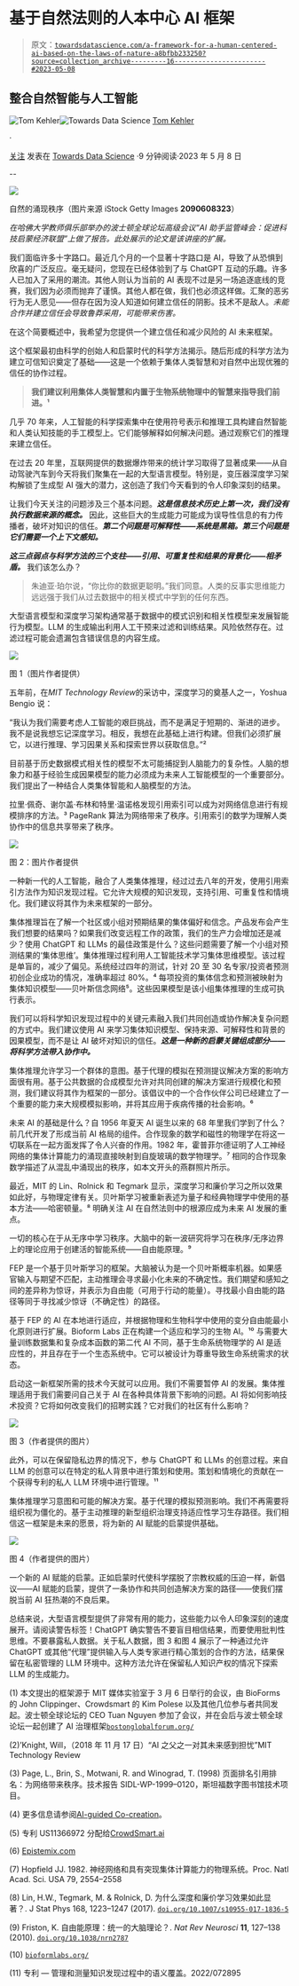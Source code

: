 # 基于自然法则的人本中心 AI 框架

> 原文：[`towardsdatascience.com/a-framework-for-a-human-centered-ai-based-on-the-laws-of-nature-a8bfbb233250?source=collection_archive---------16-----------------------#2023-05-08`](https://towardsdatascience.com/a-framework-for-a-human-centered-ai-based-on-the-laws-of-nature-a8bfbb233250?source=collection_archive---------16-----------------------#2023-05-08)

## 整合自然智能与人工智能

[](https://tom-kehler.medium.com/?source=post_page-----a8bfbb233250--------------------------------)![Tom Kehler](https://tom-kehler.medium.com/?source=post_page-----a8bfbb233250--------------------------------)[](https://towardsdatascience.com/?source=post_page-----a8bfbb233250--------------------------------)![Towards Data Science](https://towardsdatascience.com/?source=post_page-----a8bfbb233250--------------------------------) [Tom Kehler](https://tom-kehler.medium.com/?source=post_page-----a8bfbb233250--------------------------------)

·

[关注](https://medium.com/m/signin?actionUrl=https%3A%2F%2Fmedium.com%2F_%2Fsubscribe%2Fuser%2F64cea19482ea&operation=register&redirect=https%3A%2F%2Ftowardsdatascience.com%2Fa-framework-for-a-human-centered-ai-based-on-the-laws-of-nature-a8bfbb233250&user=Tom+Kehler&userId=64cea19482ea&source=post_page-64cea19482ea----a8bfbb233250---------------------post_header-----------) 发表在 [Towards Data Science](https://towardsdatascience.com/?source=post_page-----a8bfbb233250--------------------------------) ·9 分钟阅读·2023 年 5 月 8 日[](https://medium.com/m/signin?actionUrl=https%3A%2F%2Fmedium.com%2F_%2Fvote%2Ftowards-data-science%2Fa8bfbb233250&operation=register&redirect=https%3A%2F%2Ftowardsdatascience.com%2Fa-framework-for-a-human-centered-ai-based-on-the-laws-of-nature-a8bfbb233250&user=Tom+Kehler&userId=64cea19482ea&source=-----a8bfbb233250---------------------clap_footer-----------)

--

[](https://medium.com/m/signin?actionUrl=https%3A%2F%2Fmedium.com%2F_%2Fbookmark%2Fp%2Fa8bfbb233250&operation=register&redirect=https%3A%2F%2Ftowardsdatascience.com%2Fa-framework-for-a-human-centered-ai-based-on-the-laws-of-nature-a8bfbb233250&source=-----a8bfbb233250---------------------bookmark_footer-----------)![](img/cd1fe976f75bc45753629684192902c4.png)

自然的涌现秩序（图片来源 iStock Getty Images **2090608323**）

*在哈佛大学教师俱乐部举办的波士顿全球论坛高级会议“AI 助手监管峰会：促进科技启蒙经济联盟”上做了报告。此处展示的论文是该讲座的扩展。*

我们面临许多十字路口。最近几个月的一个显著十字路口是 AI，导致了从恐惧到欣喜的广泛反应。毫无疑问，您现在已经体验到了与 ChatGPT 互动的乐趣。许多人已加入了采用的潮流。其他人则认为当前的 AI 表现不过是另一场追逐底线的竞赛，我们因为必须而抛弃了谨慎。其他人都在做，我们也必须这样做。汇聚的恶劣行为无人愿见——但存在因为没人知道如何建立信任的阴影。技术不是敌人。*未能合作并建立信任会导致鲁莽采用，可能带来伤害。*

在这个简要概述中，我希望为您提供一个建立信任和减少风险的 AI 未来框架。

这个框架最初由科学的创始人和启蒙时代的科学方法揭示。随后形成的科学方法为建立可信知识奠定了基础——这是一个依赖于集体人类智慧和对自然中出现优雅的信任的协作过程。

> **我们建议利用集体人类智慧和内置于生物系统物理中的智慧来指导我们前进。¹**

几乎 70 年来，人工智能的科学探索集中在使用符号表示和推理工具构建自然智能和人类认知技能的手工模型上。它们能够解释如何解决问题。通过观察它们的推理来建立信任。

在过去 20 年里，互联网提供的数据爆炸带来的统计学习取得了显著成果——从自动驾驶汽车到今天将我们聚集在一起的大型语言模型。特别是，变压器深度学习架构解锁了生成型 AI 强大的潜力，这创造了我们今天看到的令人印象深刻的结果。

让我们今天关注的问题涉及三个基本问题。***这是信息技术历史上第一次，我们没有执行数据来源的概念。*** 因此，这些巨大的生成能力可能成为误导性信息的有力传播者，破坏对知识的信任。***第二个问题是可解释性——系统是黑箱。第三个问题是它们需要一个上下文感知。***

***这三点弱点与科学方法的三个支柱——引用、可重复性和结果的背景化——相矛盾。*** 我们该怎么办？

> 朱迪亚·珀尔说，“你比你的数据更聪明。”我们同意。人类的反事实思维能力远远强于我们从过去数据中的相关模式中学到的任何东西。

大型语言模型和深度学习架构通常基于数据中的模式识别和相关性模型来发展智能行为模型。LLM 的生成输出利用人工干预来过滤和训练结果。风险依然存在。过滤过程可能会遗漏包含错误信息的内容生成。

![](img/caeca149c32cfca6b6aa053c03127671.png)

图 1（图片作者提供）

五年前，在*MIT Technology Review*的采访中，深度学习的奠基人之一，Yoshua Bengio 说：

“我认为我们需要考虑人工智能的艰巨挑战，而不是满足于短期的、渐进的进步。我不是说我想忘记深度学习。相反，我想在此基础上进行构建。但我们必须扩展它，以进行推理、学习因果关系和探索世界以获取信息。”²

目前基于历史数据模式相关性的模型不太可能捕捉到人脑能力的复杂性。人脑的想象力和基于经验生成因果模型的能力必须成为未来人工智能模型的一个重要部分。我们提出了一种结合人类集体智能和人脑模型的方法。

拉里·佩奇、谢尔盖·布林和特里·温诺格发现引用索引可以成为对网络信息进行有规模排序的方法。³ PageRank 算法为网络带来了秩序。引用索引的数学为理解人类协作中的信息共享带来了秩序。

![](img/e8c5d20a2088a31443a484cd57356aa4.png)

图 2：图片作者提供

一种新一代的人工智能，融合了人类集体推理，经过过去八年的开发，使用引用索引方法作为知识发现过程。它允许大规模的知识发现，支持引用、可重复性和情境化。我们建议将其作为未来框架的一部分。

集体推理旨在了解一个社区或小组对预期结果的集体偏好和信念。产品发布会产生我们想要的结果吗？如果我们改变远程工作的政策，我们的生产力会增加还是减少？使用 ChatGPT 和 LLMs 的最佳政策是什么？这些问题需要了解一个小组对预测结果的‘集体思维’。集体推理过程利用人工智能技术学习集体思维模型。该过程是单盲的，减少了偏见。系统经过四年的测试，针对 20 至 30 名专家/投资者预测初创企业成功的情况，准确率超过 80%。⁴ 每项投资的集体信念和预测被映射为集体知识模型——贝叶斯信念网络⁵。这些因果模型是该小组集体推理的生成可执行表示。

我们可以将科学知识发现过程中的关键元素融入我们共同创造或协作解决复杂问题的方式中。我们建议使用 AI 来学习集体知识模型、保持来源、可解释性和背景的因果模型，而不是让 AI 破坏对知识的信任。***这是一种新的启蒙关键组成部分——将科学方法带入协作中。***

集体推理允许学习一个群体的意图。基于代理的模拟在预测提议解决方案的影响方面很有用。基于公共数据的合成模型允许对共同创建的解决方案进行规模化和预测，我们建议将其作为框架的一部分。该倡议中的一个合作伙伴公司已经建立了一个重要的能力来大规模模拟影响，并将其应用于疾病传播的社会影响。⁶

未来 AI 的基础是什么？自 1956 年夏天 AI 诞生以来的 68 年里我们学到了什么？前几代开发了形成当前 AI 格局的组件。合作现象的数学和磁性的物理学在将这一切联系在一起方面发挥了令人兴奋的作用。1982 年，霍普菲尔德证明了人工神经网络的集体计算能力的涌现直接映射到自旋玻璃的数学物理学。⁷ 相同的合作现象数学描述了从混乱中涌现出的秩序，如本文开头的燕群照片所示。

最近，MIT 的 Lin、Rolnick 和 Tegmark 显示，深度学习和廉价学习之所以效果如此好，与物理定律有关。贝叶斯学习被重新表述为量子和经典物理学中使用的基本方法——哈密顿量。⁸ 明确关注 AI 在自然法则中的根源应成为未来 AI 发展的重点。

一切的核心在于从无序中学习秩序。大脑中的新一波研究将学习在秩序/无序边界上的理论应用于创建活的智能系统——自由能原理。⁹

FEP 是一个基于贝叶斯学习的框架。大脑被认为是一个贝叶斯概率机器。如果感官输入与期望不匹配，主动推理会寻求最小化未来的不确定性。我们期望和感知之间的差异称为惊讶，并表示为自由能（可用于行动的能量）。寻找最小自由能的路径等同于寻找减少惊讶（不确定性）的路径。

基于 FEP 的 AI 在本地进行适应，并根据物理和生物科学中使用的变分自由能最小化原则进行扩展。Bioform Labs 正在构建一个适应和学习的生物 AI。¹⁰ 与需要大量训练数据集和复杂成本函数的第二代 AI 不同，基于生命系统物理学的 AI 是适应性的，并且存在于一个生态系统中。它可以被设计为尊重导致生命系统需求的状态。

启动这一新框架所需的技术今天就可以应用。我们不需要暂停 AI 的发展。集体推理适用于我们需要问自己关于 AI 在各种具体背景下影响的问题。AI 将如何影响技术投资？它将如何改变我们的招聘实践？它对我们的社区有什么影响？

![](img/0cfbd0712b1e631296fbb12214329db1.png)

图 3（作者提供的图片）

此外，可以在保留隐私边界的情况下，参与 ChatGPT 和 LLMs 的创意过程。来自 LLM 的创意可以在特定的私人背景中进行策划和使用。策划和情境化的贡献在一个获得专利的私人 LLM 环境中进行管理。¹¹

集体推理学习意图和可能的解决方案。基于代理的模拟预测影响。我们不再需要将组织视为僵化的。基于主动推理的新型组织治理支持适应性学习生存路径。我们相信这一框架是未来的愿景，将为新的 AI 赋能的启蒙提供基础。

![](img/12fc57daca9bf68cd39fe5e4523b6724.png)

图 4（作者提供的图片）

一个新的 AI 赋能的启蒙。正如启蒙时代使科学摆脱了宗教权威的压迫一样，新倡议——AI 赋能的启蒙，提供了一条协作和共同创造解决方案的路径——使我们摆脱当前 AI 狂热潮的不良后果。

总结来说，大型语言模型提供了非常有用的能力，这些能力以令人印象深刻的速度展开。请阅读警告标签！ChatGPT 确实警告不要盲目相信结果，而要使用批判性思维。不要暴露私人数据。关于私人数据，图 3 和图 4 展示了一种通过允许 ChatGPT 或其他“代理”提供输入与人类专家进行精心策划的合作的方法，结果保留在私密管理的 LLM 环境中。这种方法允许在保留私人知识产权的情况下探索 LLM 的生成能力。

(1) 本文提出的框架源于 MIT 媒体实验室于 3 月 6 日举行的会议，由 BioForms 的 John Clippinger、Crowdsmart 的 Kim Polese 以及其他几位参与者共同发起。波士顿全球论坛的 CEO Tuan Nguyen 参加了会议，并在会后与波士顿全球论坛一起创建了 AI 治理框架[`bostonglobalforum.org/`](https://bostonglobalforum.org/)

(2)’Knight, Will，（2018 年 11 月 17 日）“AI 之父之一对其未来感到担忧”MIT Technology Review

(3) Page, L., Brin, S., Motwani, R. and Winograd, T. (1998) 页面排名引用排名：为网络带来秩序。技术报告 SIDL-WP-1999–0120，斯坦福数字图书馆技术项目。

(4) 更多信息请参阅[AI-guided Co-creation](https://medium.com/@tom-kehler/ai-guided-co-creation-120784af8fe0)。

(5) 专利 US11366972 分配给[CrowdSmart.ai](http://crowdsmart.ai)

(6) [Epistemix.com](https://www.epistemix.com/)

(7) Hopfield JJ. 1982\. 神经网络和具有突现集体计算能力的物理系统。Proc. Natl Acad. Sci. USA 79, 2554–2558

(8) Lin, H.W., Tegmark, M. & Rolnick, D. 为什么深度和廉价学习效果如此显著？. J Stat Phys 168, 1223–1247 (2017). [`doi.org/10.1007/s10955-017-1836-5`](https://doi.org/10.1007/s10955-017-1836-5)

(9) Friston, K. 自由能原理：统一的大脑理论？. *Nat Rev Neurosci* **11**, 127–138 (2010). [`doi.org/10.1038/nrn2787`](https://doi.org/10.1038/nrn2787)

(10) [`bioformlabs.org/`](https://bioformlabs.org/)

(11) 专利 — 管理和测量知识发现过程中的语义覆盖。2022/072895
